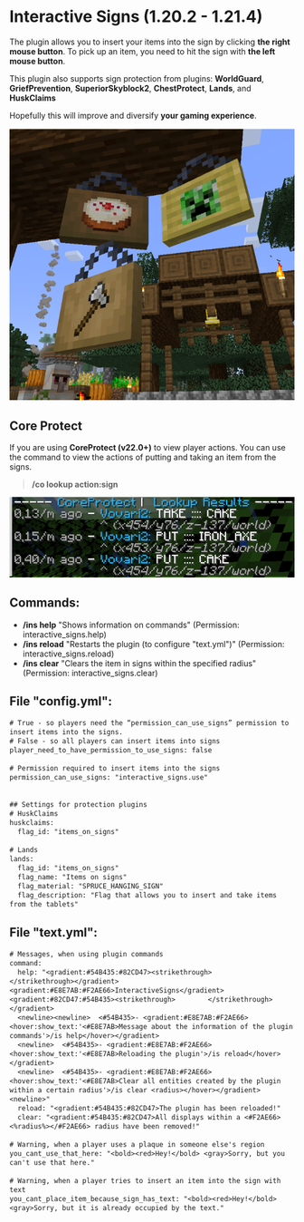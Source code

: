 # Interactive Signs (1.20.2 - 1.21.4)
The plugin allows you to insert your items into the sign by clicking **the right mouse button**. To pick up an item, you need to hit the sign with **the left mouse button**.

This plugin also supports sign protection from plugins: **WorldGuard**, **GriefPrevention**, **SuperiorSkyblock2**, **ChestProtect**, **Lands**, and **HuskClaims**

Hopefully this will improve and diversify **your gaming experience**.

![Example](/images/example.png)

## Core Protect
If you are using **CoreProtect (v22.0+)** to view player actions.
You can use the command to view the actions of putting and taking an item from the signs.
> **/co lookup action:sign**

![Example](/images/example_coreprotect.png)

## Commands:
- **/ins help**  "Shows information on commands" (Permission: interactive_signs.help)
- **/ins reload**  "Restarts the plugin (to configure "text.yml")" (Permission: interactive_signs.reload)
- **/ins clear**  "Clears the item in signs within the specified radius" (Permission: interactive_signs.clear)


## File "config.yml":
```
# True - so players need the “permission_can_use_signs” permission to insert items into the signs.
# False - so all players can insert items into signs
player_need_to_have_permission_to_use_signs: false

# Permission required to insert items into the signs
permission_can_use_signs: "interactive_signs.use"


## Settings for protection plugins
# HuskClaims
huskclaims:
  flag_id: "items_on_signs"

# Lands
lands:
  flag_id: "items_on_signs"
  flag_name: "Items on signs"
  flag_material: "SPRUCE_HANGING_SIGN"
  flag_description: "Flag that allows you to insert and take items from the tablets"
```

## File "text.yml":
```
# Messages, when using plugin commands
command:
  help: "<gradient:#54B435:#82CD47><strikethrough>        </strikethrough></gradient> <gradient:#E8E7AB:#F2AE66>InteractiveSigns</gradient> <gradient:#82CD47:#54B435><strikethrough>        </strikethrough></gradient>
  <newline><newline>  <#54B435>- <gradient:#E8E7AB:#F2AE66> <hover:show_text:'<#E8E7AB>Message about the information of the plugin commands'>/is help</hover></gradient>
  <newline>  <#54B435>- <gradient:#E8E7AB:#F2AE66> <hover:show_text:'<#E8E7AB>Reloading the plugin'>/is reload</hover></gradient>
  <newline>  <#54B435>- <gradient:#E8E7AB:#F2AE66> <hover:show_text:'<#E8E7AB>Clear all entities created by the plugin within a certain radius'>/is clear <radius></hover></gradient><newline>"
  reload: "<gradient:#54B435:#82CD47>The plugin has been reloaded!"
  clear: "<gradient:#54B435:#82CD47>All displays within a <#F2AE66><%radius%></#F2AE66> radius have been removed!"

# Warning, when a player uses a plaque in someone else's region
you_cant_use_that_here: "<bold><red>Hey!</bold> <gray>Sorry, but you can't use that here."

# Warning, when a player tries to insert an item into the sign with text
you_cant_place_item_because_sign_has_text: "<bold><red>Hey!</bold> <gray>Sorry, but it is already occupied by the text."
```